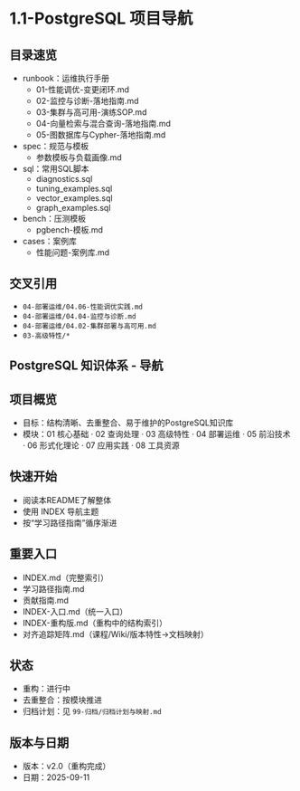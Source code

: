 # 1.1-PostgreSQL 项目导航

## 目录速览

- runbook：运维执行手册
  - 01-性能调优-变更闭环.md
  - 02-监控与诊断-落地指南.md
  - 03-集群与高可用-演练SOP.md
  - 04-向量检索与混合查询-落地指南.md
  - 05-图数据库与Cypher-落地指南.md
- spec：规范与模板
  - 参数模板与负载画像.md
- sql：常用SQL脚本
  - diagnostics.sql
  - tuning_examples.sql
  - vector_examples.sql
  - graph_examples.sql
- bench：压测模板
  - pgbench-模板.md
- cases：案例库
  - 性能问题-案例库.md

## 交叉引用

- `04-部署运维/04.06-性能调优实践.md`
- `04-部署运维/04.04-监控与诊断.md`
- `04-部署运维/04.02-集群部署与高可用.md`
- `03-高级特性/*`

## PostgreSQL 知识体系 - 导航

## 项目概览

- 目标：结构清晰、去重整合、易于维护的PostgreSQL知识库
- 模块：01 核心基础 · 02 查询处理 · 03 高级特性 · 04 部署运维 · 05 前沿技术 · 06 形式化理论 · 07 应用实践 · 08 工具资源

## 快速开始

- 阅读本README了解整体
- 使用 INDEX 导航主题
- 按“学习路径指南”循序渐进

## 重要入口

- INDEX.md（完整索引）
- 学习路径指南.md
- 贡献指南.md
- INDEX-入口.md（统一入口）
- INDEX-重构版.md（重构中的结构索引）
- 对齐追踪矩阵.md（课程/Wiki/版本特性→文档映射）

## 状态

- 重构：进行中
- 去重整合：按模块推进
- 归档计划：见 `99-归档/归档计划与映射.md`

## 版本与日期

- 版本：v2.0（重构完成）
- 日期：2025-09-11
